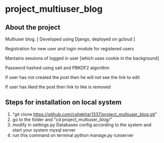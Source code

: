 # project_multiuser_blog
## About the project
Multiuser blog. [ Developed using Django, deployed on gcloud ]

Registration for new user and login module for registered users

Mantains sessions of logged in user [which uses cookie in the background]

Password hashed using salt and PBKDF2 algorithm

If user has not created the post then he will not see the link to edit

If user has liked the post then link to like is removed



## Steps for installation on local system
1. "git clone https://github.com/cshekhar1337/project_multiuser_blog.git"
2. go to the folder and "cd project_multiuser_blog/"
3. modify in settings.py Databases config according to the system and start your system mysql server
4. run this command on terminal python manage.py runserver


